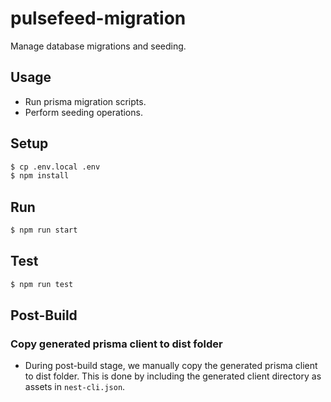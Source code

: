 # pulsefeed-migration
Manage database migrations and seeding.

## Usage
- Run prisma migration scripts.
- Perform seeding operations.

## Setup
```bash
$ cp .env.local .env
$ npm install
```

## Run
```bash
$ npm run start
```

## Test
```bash
$ npm run test
```
## Post-Build
### Copy generated prisma client to dist folder
- During post-build stage, we manually copy the generated prisma client to dist folder.
  This is done by including the generated client directory as assets in `nest-cli.json`.

